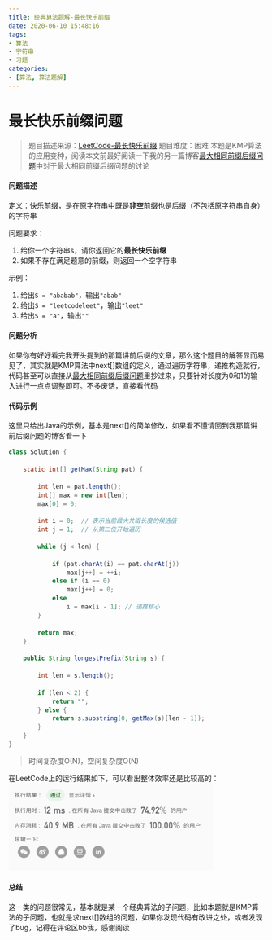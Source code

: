 ```yaml
---
title: 经典算法题解-最长快乐前缀
date: 2020-06-10 15:48:16
tags:
- 算法
- 字符串
- 习题
categories:
- [算法, 算法题解]
---
```


# 最长快乐前缀问题

> 题目描述来源：[LeetCode-最长快乐前缀](https://leetcode-cn.com/problems/longest-happy-prefix/)
> 题目难度：困难
> 本题是KMP算法的应用变种，阅读本文前最好阅读一下我的另一篇博客[最大相同前缀后缀问题](https://bladexue.github.io/2020/06/04/algorithm/classical-algorithm-maximum-same-prefix-suffix/)中对于最大相同前缀后缀问题的讨论
<!-- more -->
#### 问题描述

定义：快乐前缀，是在原字符串中既是**非空**前缀也是后缀（不包括原字符串自身）的字符串

问题要求：

1. 给你一个字符串s，请你返回它的**最长快乐前缀**
2. 如果不存在满足题意的前缀，则返回一个空字符串

示例：

1. 给出```S = "ababab"```，输出```"abab"```
2. 给出```S = "leetcodeleet"```，输出```"leet"```
3. 给出```S = "a"```，输出```""```

#### 问题分析

如果你有好好看完我开头提到的那篇讲前后缀的文章，那么这个题目的解答显而易见了，其实就是KMP算法中next\[]数组的定义，通过遍历字符串，递推构造就行，代码甚至可以直接从[最大相同前缀后缀问题](https://bladexue.github.io/2020/06/04/algorithm/classical-algorithm-maximum-same-prefix-suffix/)里抄过来，只要针对长度为0和1的输入进行一点点调整即可。不多废话，直接看代码

#### 代码示例

这里只给出Java的示例，基本是next\[]的简单修改，如果看不懂请回到我那篇讲前后缀问题的博客看一下

```java
class Solution {

    static int[] getMax(String pat) {

        int len = pat.length();
        int[] max = new int[len];
        max[0] = 0;

        int i = 0;  // 表示当前最大共缀长度的候选值
        int j = 1;  // 从第二位开始遍历

        while (j < len) {

            if (pat.charAt(i) == pat.charAt(j))
                max[j++] = ++i;
            else if (i == 0)
                max[j++] = 0;
            else
                i = max[i - 1]; // 递推核心
        }

        return max;
    }

    public String longestPrefix(String s) {

        int len = s.length();

        if (len < 2) {
            return "";
        } else {
            return s.substring(0, getMax(s)[len - 1]);
        }
    }
}
```
> 时间复杂度O(N)，空间复杂度O(N)

在LeetCode上的运行结果如下，可以看出整体效率还是比较高的：
<img src="/images/algorithm/exercise/happy-prefix/result.png" title="result" alt="result" style="max-width:80%;margin:auto;" />

#### 总结

这一类的问题很常见，基本就是某一个经典算法的子问题，比如本题就是KMP算法的子问题，也就是求next\[]数组的问题，如果你发现代码有改进之处，或者发现了bug，记得在评论区bb我，感谢阅读

